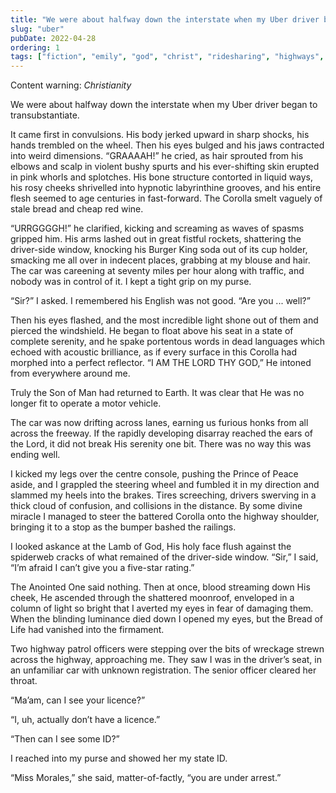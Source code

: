 ```yaml
---
title: "We were about halfway down the interstate when my Uber driver began to transubstantiate"
slug: "uber"
pubDate: 2022-04-28
ordering: 1
tags: ["fiction", "emily", "god", "christ", "ridesharing", "highways", "id"]
---
```


<div class="content-warning">
<span class="small-caps">Content warning</span>: <i>Christianity</i>
</div>

<span class="small-caps">We were about halfway down the interstate</span> when my Uber driver began to transubstantiate.

It came first in convulsions. His body jerked upward in sharp shocks, his hands trembled on the wheel. Then his eyes bulged and his jaws contracted into weird dimensions. “GRAAAAH!” he cried, as hair sprouted from his elbows and scalp in violent bushy spurts and his ever-shifting skin erupted in pink whorls and splotches. His bone structure contorted in liquid ways, his rosy cheeks shrivelled into hypnotic labyrinthine grooves, and his entire flesh seemed to age centuries in fast-forward. The Corolla smelt vaguely of stale bread and cheap red wine.

“URRGGGGH!” he clarified, kicking and screaming as waves of spasms gripped him. His arms lashed out in great fistful rockets, shattering the driver-side window, knocking his Burger King soda out of its cup holder, smacking me all over in indecent places, grabbing at my blouse and hair. The car was careening at seventy miles per hour along with traffic, and nobody was in control of it. I kept a tight grip on my purse.

“Sir?” I asked. I remembered his English was not good. “Are you ... well?”

Then his eyes flashed, and the most incredible light shone out of them and pierced the windshield. He began to float above his seat in a state of complete serenity, and he spake portentous words in dead languages which echoed with acoustic brilliance, as if every surface in this Corolla had morphed into a perfect reflector. “I AM THE LORD THY GOD,” He intoned from everywhere around me.

Truly the Son of Man had returned to Earth. It was clear that He was no longer fit to operate a motor vehicle.

The car was now drifting across lanes, earning us furious honks from all across the freeway. If the rapidly developing disarray reached the ears of the Lord, it did not break His serenity one bit. There was no way this was ending well.

I kicked my legs over the centre console, pushing the Prince of Peace aside, and I grappled the steering wheel and fumbled it in my direction and slammed my heels into the brakes. Tires screeching, drivers swerving in a thick cloud of confusion, and collisions in the distance. By some divine miracle I managed to steer the battered Corolla onto the highway shoulder, bringing it to a stop as the bumper bashed the railings.

I looked askance at the Lamb of God, His holy face flush against the spiderweb cracks of what remained of the driver-side window. “Sir,” I said, “I’m afraid I can’t give you a five-star rating.”

The Anointed One said nothing. Then at once, blood streaming down His cheek, He ascended through the shattered moonroof, enveloped in a column of light so bright that I averted my eyes in fear of damaging them. When the blinding luminance died down I opened my eyes, but the Bread of Life had vanished into the firmament.

Two highway patrol officers were stepping over the bits of wreckage strewn across the highway, approaching me. They saw I was in the driver’s seat, in an unfamiliar car with unknown registration. The senior officer cleared her throat.

“Ma’am, can I see your licence?”

“I, uh, actually don’t have a licence.”

“Then can I see some ID?”

I reached into my purse and showed her my state ID.

“Miss Morales,” she said, matter-of-factly, “you are under arrest.”